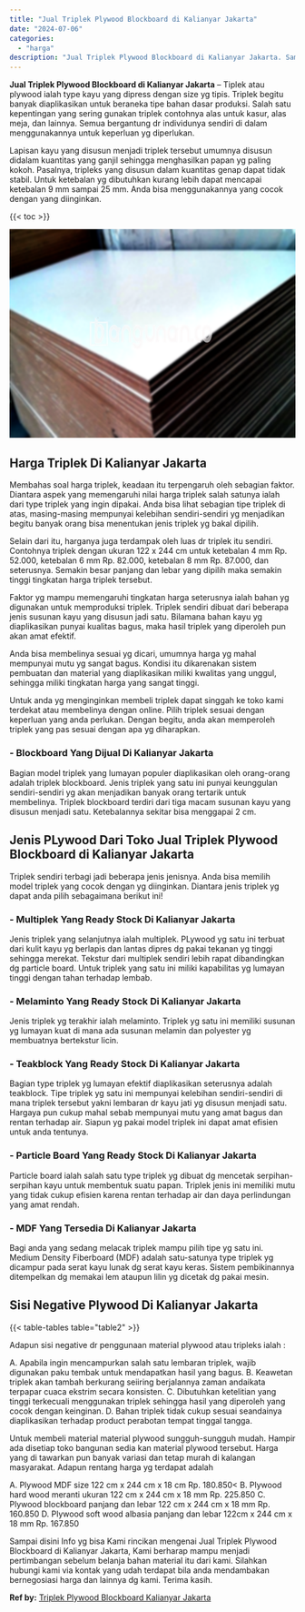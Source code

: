 ```yaml
---
title: "Jual Triplek Plywood Blockboard di Kalianyar Jakarta"
date: "2024-07-06"
categories: 
  - "harga"
description: "Jual Triplek Plywood Blockboard di Kalianyar Jakarta. Sampai disini Info yg bisa Kami rincikan mengenai Jual Triplek Plywood Blockboard di Kalianyar Jakarta,..."
---
```


**Jual Triplek Plywood Blockboard di Kalianyar Jakarta** – Tiplek atau plywood ialah type kayu yang dipress dengan size yg tipis. Triplek begitu banyak diaplikasikan untuk beraneka tipe bahan dasar produksi. Salah satu kepentingan yang sering gunakan triplek contohnya alas untuk kasur, alas meja, dan lainnya. Semua bergantung dr individunya sendiri di dalam menggunakannya untuk keperluan yg diperlukan.

Lapisan kayu yang disusun menjadi triplek tersebut umumnya disusun didalam kuantitas yang ganjil sehingga menghasilkan papan yg paling kokoh. Pasalnya, tripleks yang disusun dalam kuantitas genap dapat tidak stabil. Untuk ketebalan yg dibutuhkan kurang lebih dapat mencapai ketebalan 9 mm sampai 25 mm. Anda bisa menggunakannya yang cocok dengan yang diinginkan.

{{< toc >}}

![Jual Triplek Plywood Blockboard di Kalianyar Jakarta](/images/jual-triplek-murah-37.png)

## Harga Triplek Di Kalianyar Jakarta

Membahas soal harga triplek, keadaan itu terpengaruh oleh sebagian faktor. Diantara aspek yang memengaruhi nilai harga triplek salah satunya ialah dari type triplek yang ingin dipakai. Anda bisa lihat sebagian tipe triplek di atas, masing-masing mempunyai kelebihan sendiri-sendiri yg menjadikan begitu banyak orang bisa menentukan jenis triplek yg bakal dipilih.

Selain dari itu, harganya juga terdampak oleh luas dr triplek itu sendiri. Contohnya triplek dengan ukuran 122 x 244 cm untuk ketebalan 4 mm Rp. 52.000, ketebalan 6 mm Rp. 82.000, ketebalan 8 mm Rp. 87.000, dan seterusnya. Semakin besar panjang dan lebar yang dipilih maka semakin tinggi tingkatan harga triplek tersebut.

Faktor yg mampu memengaruhi tingkatan harga seterusnya ialah bahan yg digunakan untuk memproduksi triplek. Triplek sendiri dibuat dari beberapa jenis susunan kayu yang disusun jadi satu. Bilamana bahan kayu yg diaplikasikan punyai kualitas bagus, maka hasil triplek yang diperoleh pun akan amat efektif.

Anda bisa membelinya sesuai yg dicari, umumnya harga yg mahal mempunyai mutu yg sangat bagus. Kondisi itu dikarenakan sistem pembuatan dan material yang diaplikasikan miliki kwalitas yang unggul, sehingga miliki tingkatan harga yang sangat tinggi.

Untuk anda yg menginginkan membeli triplek dapat singgah ke toko kami terdekat atau membelinya dengan online. Pilih triplek sesuai dengan keperluan yang anda perlukan. Dengan begitu, anda akan memperoleh triplek yang pas sesuai dengan apa yg diharapkan.

### \- Blockboard Yang Dijual Di Kalianyar Jakarta

Bagian model triplek yang lumayan populer diaplikasikan oleh orang-orang adalah triplek blockboard. Jenis triplek yang satu ini punyai keunggulan sendiri-sendiri yg akan menjadikan banyak orang tertarik untuk membelinya. Triplek blockboard terdiri dari tiga macam susunan kayu yang disusun menjadi satu. Ketebalannya sekitar bisa menggapai 2 cm.

## Jenis PLywood Dari Toko Jual Triplek Plywood Blockboard di Kalianyar Jakarta

Triplek sendiri terbagi jadi beberapa jenis jenisnya. Anda bisa memilih model triplek yang cocok dengan yg diinginkan. Diantara jenis triplek yg dapat anda pilih sebagaimana berikut ini!

### \- Multiplek Yang Ready Stock Di Kalianyar Jakarta

Jenis triplek yang selanjutnya ialah multiplek. PLywood yg satu ini terbuat dari kulit kayu yg berlapis dan lantas dipres dg pakai tekanan yg tinggi sehingga merekat. Tekstur dari multiplek sendiri lebih rapat dibandingkan dg particle board. Untuk triplek yang satu ini miliki kapabilitas yg lumayan tinggi dengan tahan terhadap lembab.

### \- Melaminto Yang Ready Stock Di Kalianyar Jakarta

Jenis triplek yg terakhir ialah melaminto. Triplek yg satu ini memiliki susunan yg lumayan kuat di mana ada susunan melamin dan polyester yg membuatnya bertekstur licin.

### \- Teakblock Yang Ready Stock Di Kalianyar Jakarta

Bagian type triplek yg lumayan efektif diaplikasikan seterusnya adalah teakblock. Tipe triplek yg satu ini mempunyai kelebihan sendiri-sendiri di mana triplek tersebut yakni lembaran dr kayu jati yg disusun menjadi satu. Hargaya pun cukup mahal sebab mempunyai mutu yang amat bagus dan rentan terhadap air. Siapun yg pakai model triplek ini dapat amat efisien untuk anda tentunya.

### \- Particle Board Yang Ready Stock Di Kalianyar Jakarta

Particle board ialah salah satu type triplek yg dibuat dg mencetak serpihan-serpihan kayu untuk membentuk suatu papan. Triplek jenis ini memiliki mutu yang tidak cukup efisien karena rentan terhadap air dan daya perlindungan yang amat rendah.

### \- MDF Yang Tersedia Di Kalianyar Jakarta

Bagi anda yang sedang melacak triplek mampu pilih tipe yg satu ini. Medium Density Fiberboard (MDF) adalah satu-satunya type triplek yg dicampur pada serat kayu lunak dg serat kayu keras. Sistem pembikinannya ditempelkan dg memakai lem ataupun lilin yg dicetak dg pakai mesin.

## Sisi Negative Plywood Di Kalianyar Jakarta

{{< table-tables table="table2" >}}

Adapun sisi negative dr penggunaan material plywood atau tripleks ialah :

A. Apabila ingin mencampurkan salah satu lembaran triplek, wajib digunakan paku tembak untuk mendapatkan hasil yang bagus. B. Keawetan triplek akan tambah berkurang seiiring berjalannya zaman andaikata terpapar cuaca ekstrim secara konsisten. C. Dibutuhkan ketelitian yang tinggi terkecuali menggunakan triplek sehingga hasil yang diperoleh yang cocok dengan keinginan. D. Bahan triplek tidak cukup sesuai seandainya diaplikasikan terhadap product perabotan tempat tinggal tangga.

Untuk membeli material material plywood sungguh-sungguh mudah. Hampir ada disetiap toko bangunan sedia kan material plywood tersebut. Harga yang di tawarkan pun banyak variasi dan tetap murah di kalangan masyarakat. Adapun rentang harga yg terdapat adalah

A. Plywood MDF size 122 cm x 244 cm x 18 cm Rp. 180.850< B. Plywood hard wood meranti ukuran 122 cm x 244 cm x 18 mm Rp. 225.850 C. Plywood blockboard panjang dan lebar 122 cm x 244 cm x 18 mm Rp. 160.850 D. Plywood soft wood albasia panjang dan lebar 122cm x 244 cm x 18 mm Rp. 167.850

Sampai disini Info yg bisa Kami rincikan mengenai Jual Triplek Plywood Blockboard di Kalianyar Jakarta, Kami berharap mampu menjadi pertimbangan sebelum belanja bahan material itu dari kami. Silahkan hubungi kami via kontak yang udah terdapat bila anda mendambakan bernegosiasi harga dan lainnya dg kami. Terima kasih.

**Ref by:** [Triplek Plywood Blockboard Kalianyar Jakarta](https://id.wikipedia.org/wiki/Triplek)
